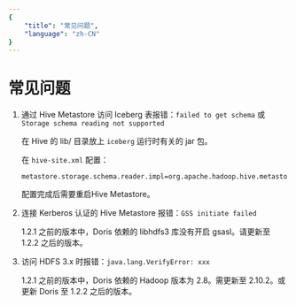 ```yaml
---
{
    "title": "常见问题",
    "language": "zh-CN"
}
---
```


<!-- 
Licensed to the Apache Software Foundation (ASF) under one
or more contributor license agreements.  See the NOTICE file
distributed with this work for additional information
regarding copyright ownership.  The ASF licenses this file
to you under the Apache License, Version 2.0 (the
"License"); you may not use this file except in compliance
with the License.  You may obtain a copy of the License at

  http://www.apache.org/licenses/LICENSE-2.0

Unless required by applicable law or agreed to in writing,
software distributed under the License is distributed on an
"AS IS" BASIS, WITHOUT WARRANTIES OR CONDITIONS OF ANY
KIND, either express or implied.  See the License for the
specific language governing permissions and limitations
under the License.
-->


# 常见问题

1. 通过 Hive Metastore 访问 Iceberg 表报错：`failed to get schema` 或 `Storage schema reading not supported`

	在 Hive 的 lib/ 目录放上 `iceberg` 运行时有关的 jar 包。

	在 `hive-site.xml` 配置：
	
	```
	metastore.storage.schema.reader.impl=org.apache.hadoop.hive.metastore.SerDeStorageSchemaReader
	```

	配置完成后需要重启Hive Metastore。

2. 连接 Kerberos 认证的 Hive Metastore 报错：`GSS initiate failed`

	1.2.1 之前的版本中，Doris 依赖的 libhdfs3 库没有开启 gsasl。请更新至 1.2.2 之后的版本。
	
3. 访问 HDFS 3.x 时报错：`java.lang.VerifyError: xxx`

	1.2.1 之前的版本中，Doris 依赖的 Hadoop 版本为 2.8。需更新至 2.10.2。或更新 Doris 至 1.2.2 之后的版本。
